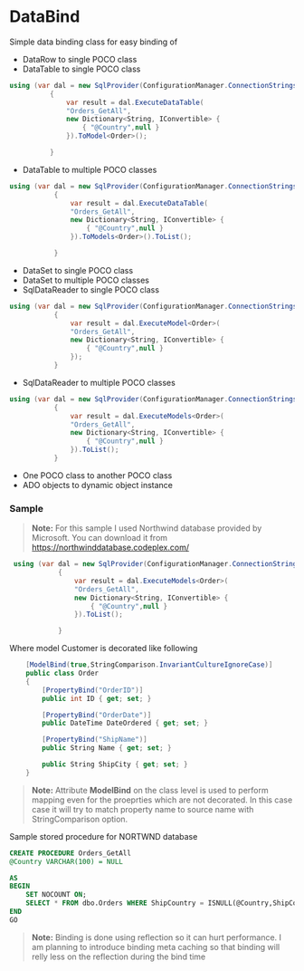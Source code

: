 # DataBind
Simple data binding class for easy binding of
 - DataRow to single POCO class
 - DataTable to single POCO class
 
  ```csharp
 using (var dal = new SqlProvider(ConfigurationManager.ConnectionStrings["db.connection"].ToString()))
            {
                var result = dal.ExecuteDataTable(
                "Orders_GetAll",
                new Dictionary<String, IConvertible> {
                    { "@Country",null }
                }).ToModel<Order>();

            }
 ```
 - DataTable to multiple POCO classes
 
 ```csharp
 using (var dal = new SqlProvider(ConfigurationManager.ConnectionStrings["db.connection"].ToString()))
            {
                var result = dal.ExecuteDataTable(
                "Orders_GetAll",
                new Dictionary<String, IConvertible> {
                    { "@Country",null }
                }).ToModels<Order>().ToList();

            }
 ```
 - DataSet to single POCO class
 - DataSet to multiple POCO classes
 - SqlDataReader to single POCO class
 
 ```csharp
 using (var dal = new SqlProvider(ConfigurationManager.ConnectionStrings["db.connection"].ToString()))
            {
                var result = dal.ExecuteModel<Order>(
                "Orders_GetAll",
                new Dictionary<String, IConvertible> {
                    { "@Country",null }
                });
            }
```
 - SqlDataReader to multiple POCO classes
 
 ```csharp
 using (var dal = new SqlProvider(ConfigurationManager.ConnectionStrings["db.connection"].ToString()))
            {
                var result = dal.ExecuteModels<Order>(
                "Orders_GetAll",
                new Dictionary<String, IConvertible> {
                    { "@Country",null }
                }).ToList();
            }
```

 - One POCO class to another POCO class
 - ADO objects to dynamic object instance

### Sample

> **Note:**
For this sample I used Northwind database provided by Microsoft. You can download it from https://northwinddatabase.codeplex.com/

```csharp
 using (var dal = new SqlProvider(ConfigurationManager.ConnectionStrings["db.connection"].ToString()))
            {
                var result = dal.ExecuteModels<Order>(
                "Orders_GetAll",
                new Dictionary<String, IConvertible> {
                    { "@Country",null }
                }).ToList();

            }
```
Where model Customer is decorated like following 

```csharp
    [ModelBind(true,StringComparison.InvariantCultureIgnoreCase)]
    public class Order
    {
        [PropertyBind("OrderID")]
        public int ID { get; set; }

        [PropertyBind("OrderDate")]
        public DateTime DateOrdered { get; set; }

        [PropertyBind("ShipName")]
        public String Name { get; set; }

        public String ShipCity { get; set; }
    }
```

> **Note:**
Attribute **ModelBind** on the class level is used to perform mapping even for the proeprties which are not decorated. In this case case it will try to match property name to source name with StringComparison option.

Sample stored procedure for NORTWND database
```sql
CREATE PROCEDURE Orders_GetAll 
@Country VARCHAR(100) = NULL

AS
BEGIN
	SET NOCOUNT ON;
	SELECT * FROM dbo.Orders WHERE ShipCountry = ISNULL(@Country,ShipCountry)
END
GO
```

> **Note:**
Binding is done using reflection so it can hurt performance. I am planning to introduce binding meta caching so that binding will relly less on the reflection during the bind time
